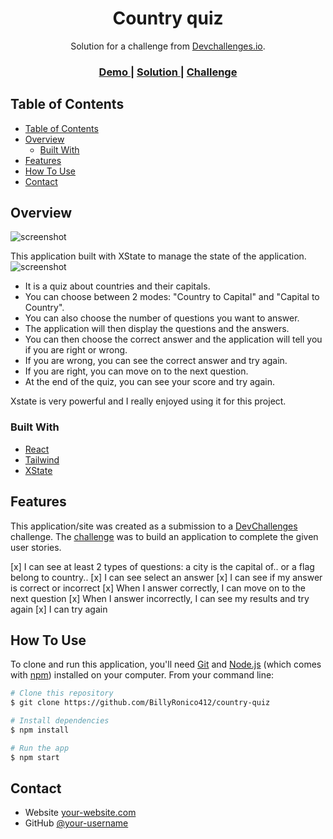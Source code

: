 <!-- Please update value in the {}  -->

<h1 align="center">Country quiz</h1>

<div align="center">
   Solution for a challenge from  <a href="http://devchallenges.io" target="_blank">Devchallenges.io</a>.
</div>

<div align="center">
  <h3>
    <a href="https://country-quiz-rosy.vercel.app">
      Demo
    </a>
    <span> | </span>
    <a href="https://github.com/BillyRonico412/country-quiz">
      Solution
    </a>
    <span> | </span>
    <a href="https://devchallenges.io/challenges/Bu3G2irnaXmfwQ8sZkw8">
      Challenge
    </a>
  </h3>
</div>

<!-- TABLE OF CONTENTS -->

## Table of Contents

- [Table of Contents](#table-of-contents)
- [Overview](#overview)
  - [Built With](#built-with)
- [Features](#features)
- [How To Use](#how-to-use)
- [Contact](#contact)

<!-- OVERVIEW -->

## Overview

![screenshot](https://country-quiz-rosy.vercel.app/screenshot.png)

This application built with XState to manage the state of the application.
![screenshot](https://country-quiz-rosy.vercel.app/state.png)

- It is a quiz about countries and their capitals.
- You can choose between 2 modes: "Country to Capital" and "Capital to Country".
- You can also choose the number of questions you want to answer.
- The application will then display the questions and the answers.
- You can then choose the correct answer and the application will tell you if you are right or wrong.
- If you are wrong, you can see the correct answer and try again.
- If you are right, you can move on to the next question.
- At the end of the quiz, you can see your score and try again.

Xstate is very powerful and I really enjoyed using it for this project.

### Built With

<!-- This section should list any major frameworks that you built your project using. Here are a few examples.-->

- [React](https://reactjs.org/)
- [Tailwind](https://tailwindcss.com/)
- [XState](https://xstate.js.org/)

## Features

<!-- List the features of your application or follow the template. Don't share the figma file here :) -->

This application/site was created as a submission to a [DevChallenges](https://devchallenges.io/challenges) challenge. The [challenge](https://devchallenges.io/challenges/Bu3G2irnaXmfwQ8sZkw8) was to build an application to complete the given user stories.

[x] I can see at least 2 types of questions: a city is the capital of.. or a flag belong to country..
[x] I can see select an answer
[x] I can see if my answer is correct or incorrect
[x] When I answer correctly, I can move on to the next question
[x] When I answer incorrectly, I can see my results and try again
[x] I can try again

## How To Use

<!-- Example: -->

To clone and run this application, you'll need [Git](https://git-scm.com) and [Node.js](https://nodejs.org/en/download/) (which comes with [npm](http://npmjs.com)) installed on your computer. From your command line:

```bash
# Clone this repository
$ git clone https://github.com/BillyRonico412/country-quiz

# Install dependencies
$ npm install

# Run the app
$ npm start
```

## Contact

- Website [your-website.com](https://web.ronico-billy.fr)
- GitHub [@your-username](https://github.com/BillyRonico412)
